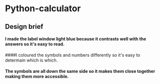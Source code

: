 # Python-calculator

## Design brief
#### I made the label window light blue because it contrasts well with the answers so it's easy to read. 
####I coloured the symbols and numbers differently so it's easy to determain which is which. 
#### The symbols are all down the same side so it makes them close together making them more accessible. 
